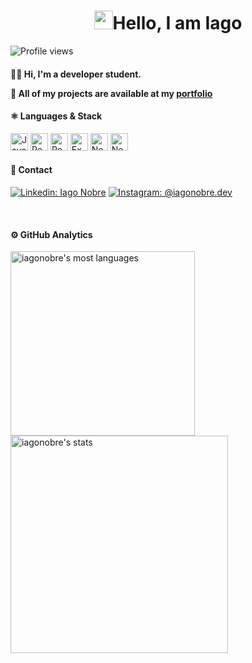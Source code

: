 <h1 align="center"><img src="https://raw.githubusercontent.com/kaueMarques/kaueMarques/master/hi.gif" width="30px">Hello, I am Iago</h1>

 <p align="left"> <img src="https://komarev.com/ghpvc/?username=iagonobre&color=6b3b8b" alt="Profile views" /> </p>

<h4><b>
👨‍💻 Hi, I'm a developer student.
  
🚀 All of my projects are available at my [portfolio](google.com)
</b></h4>


<div align="left">  
<h4><b>⚛️ Languages & Stack</b></h4>
<img height="28" src="https://img.shields.io/badge/javascript-%23323330.svg?style=for-the-badge&logo=javascript&logoColor=%23F7DF1E" alt="JavaScript">
<img height="28" src="https://img.shields.io/badge/react-%2320232a.svg?style=for-the-badge&logo=react&logoColor=%2361DAFB" alt="ReactJS">
<img height="28" src="https://img.shields.io/badge/react_native-%2320232a.svg?style=for-the-badge&logo=react&logoColor=%2361DAFB" alt="React Native">
<img height="28" src="https://img.shields.io/badge/expo-1C1E24?style=for-the-badge&logo=expo&logoColor=#D04A37" alt="Expo">
<img height="28" src="https://img.shields.io/badge/node.js-6DA55F?style=for-the-badge&logo=node.js&logoColor=white" alt="NodeJS">
<img height="28" src="https://img.shields.io/badge/Next-black?style=for-the-badge&logo=next.js&logoColor=white" alt="NextJS">
  
<div align="left">  
<h4><b>📱 Contact</b></h4>
  
[![Linkedin: Iago Nobre](https://img.shields.io/badge/-IagoNobre-purple?style=flat-square&logo=Linkedin&logoColor=white&link=https://www.linkedin.com/in/iago-nobre-41b26b1b1/)](https://www.linkedin.com/in/iago-nobre-41b26b1b1/)
[![Instagram: @iagonobre.dev](https://img.shields.io/badge/-@iagonobre.dev-purple?style=flat-square&logo=Instagram&logoColor=white&link=https://www.instagram.com/iagonobre.dev/)](https://www.instagram.com/iagonobre.dev/)
  
<br>

<h4><b>⚙️ GitHub Analytics</b></h4>
  
<p align="left">
<img width="295em" src="https://github-readme-stats.vercel.app/api/top-langs/?username=iagonobre&layout=compact&theme=jolly" alt="iagonobre's most languages"/>
<img width="348em" src="https://github-readme-stats.vercel.app/api?username=iagonobre&show_icons=true&theme=jolly" alt="iagonobre's stats"/>
</p>

<br><br>
